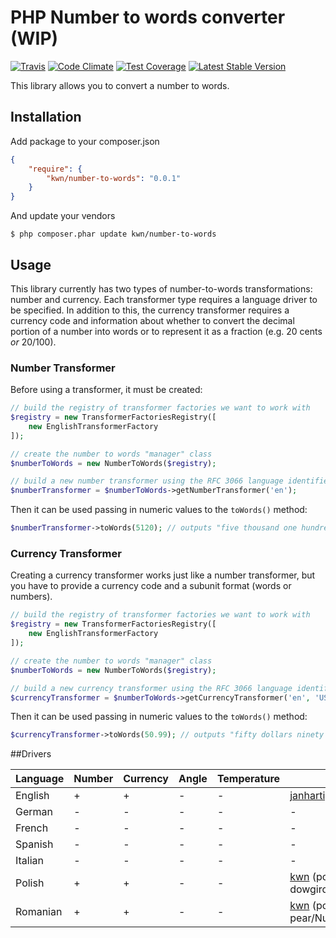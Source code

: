 # PHP Number to words converter (WIP)

[![Travis](https://travis-ci.org/kwn/number-to-words.svg?branch=master)](https://travis-ci.org/kwn/number-to-words)
[![Code Climate](https://codeclimate.com/github/kwn/number-to-words/badges/gpa.svg)](https://codeclimate.com/github/kwn/number-to-words)
[![Test Coverage](https://codeclimate.com/github/kwn/number-to-words/badges/coverage.svg)](https://codeclimate.com/github/kwn/number-to-words/coverage)
[![Latest Stable Version](https://poser.pugx.org/kwn/number-to-words/v/stable)](https://packagist.org/packages/kwn/number-to-words)

This library allows you to convert a number to words.

## Installation

Add package to your composer.json

```json
{
    "require": {
        "kwn/number-to-words": "0.0.1"
    }
}
```

And update your vendors

```
$ php composer.phar update kwn/number-to-words
```


## Usage

This library currently has two types of number-to-words transformations: number and currency. Each transformer type requires a language driver to be specified. In addition to this, the currency transformer requires a currency code and information about whether to convert the decimal portion of a number into words or to represent it as a fraction (e.g. 20 cents *or* 20/100).

### Number Transformer

Before using a transformer, it must be created:

```php
// build the registry of transformer factories we want to work with
$registry = new TransformerFactoriesRegistry([
    new EnglishTransformerFactory
]);

// create the number to words "manager" class
$numberToWords = new NumberToWords($registry);

// build a new number transformer using the RFC 3066 language identifier
$numberTransformer = $numberToWords->getNumberTransformer('en');
```

Then it can be used passing in numeric values to the `toWords()` method:

```php
$numberTransformer->toWords(5120); // outputs "five thousand one hundred twenty"
```

### Currency Transformer

Creating a currency transformer works just like a number transformer, but you have to provide a currency code and a subunit format (words or numbers).

```php
// build the registry of transformer factories we want to work with
$registry = new TransformerFactoriesRegistry([
    new EnglishTransformerFactory
]);

// create the number to words "manager" class
$numberToWords = new NumberToWords($registry);

// build a new currency transformer using the RFC 3066 language identifier and ISO 4217 currency identifier
$currencyTransformer = $numberToWords->getCurrencyTransformer('en', 'USD', Kwn\NumberToWords\Model\SubunitFormat::WORDS);
```

Then it can be used passing in numeric values to the `toWords()` method:

```php
$currencyTransformer->toWords(50.99); // outputs "fifty dollars ninety nine cents"
```


##Drivers

Language | Number | Currency | Angle | Temperature | Author
---------|--------|----------|-------|-------------|-------
English  | +      | +        | -     | -           | [janhartigan](https://github.com/janhartigan)
German   | -      | -        | -     | -           | -
French   | -      | -        | -     | -           | -
Spanish  | -      | -        | -     | -           | -
Italian  | -      | -        | -     | -           | -
Polish   | +      | +        | -     | -           | [kwn](https://github.com/kwn) (ported from dowgird/pyliczba)
Romanian | +      | +        | -     | -           | [kwn](https://github.com/kwn) (ported from pear/Numbers_Words)
